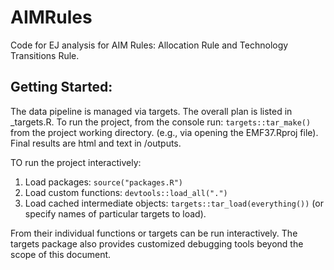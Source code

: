 # AIMRules

Code for EJ analysis for AIM Rules: Allocation Rule and Technology Transitions Rule.

## Getting Started:

The data pipeline is managed via targets. The overall plan is listed in _targets.R. To run the project, from the console run: ```targets::tar_make()``` from the project working directory. (e.g., via opening the EMF37.Rproj file). Final results are html and text in /outputs. 

TO run the project interactively:
1) Load packages: ```source("packages.R")```
2) Load custom functions: ```devtools::load_all(".")```
3) Load cached intermediate objects: ```targets::tar_load(everything())``` (or specify names of particular targets to load).

From their individual functions or targets can be run interactively. The targets package also provides customized debugging tools beyond the scope of this document.
